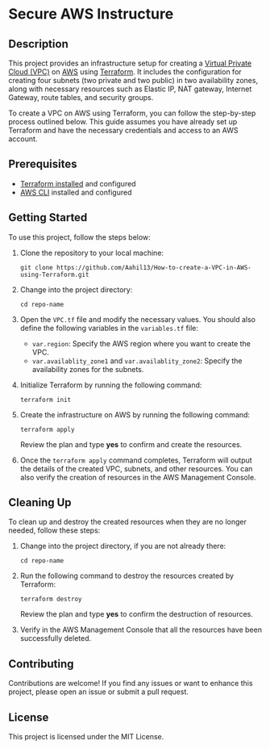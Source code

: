 # Secure AWS Instructure

## Description

This project provides an infrastructure setup for creating a [Virtual Private Cloud (VPC)](https://docs.aws.amazon.com/vpc/latest/userguide/what-is-amazon-vpc.html) on [AWS](https://aws.amazon.com/) using [Terraform](https://www.terraform.io/). It includes the configuration for creating four subnets (two private and two public) in two availability zones, along with necessary resources such as Elastic IP, NAT gateway, Internet Gateway, route tables, and security groups.

To create a VPC on AWS using Terraform, you can follow the step-by-step process outlined below. This guide assumes you have already set up Terraform and have the necessary credentials and access to an AWS account.

## Prerequisites

- [Terraform installed](https://developer.hashicorp.com/terraform/downloads) and configured
- [AWS CLI](https://docs.aws.amazon.com/cli/latest/userguide/getting-started-install.html) installed and configured

## Getting Started

To use this project, follow the steps below:

1. Clone the repository to your local machine:

    ```shell
    git clone https://github.com/Aahil13/How-to-create-a-VPC-in-AWS-using-Terraform.git
    ```

2. Change into the project directory:

    ```shell
    cd repo-name
    ```

3. Open the `VPC.tf` file and modify the necessary values. You should also define the following variables in the `variables.tf` file:
   - `var.region`: Specify the AWS region where you want to create the VPC.
   - `var.availablity_zone1` and `var.availablity_zone2`: Specify the availability zones for the subnets.

4. Initialize Terraform by running the following command:

    ```shell
    terraform init
    ```

5. Create the infrastructure on AWS by running the following command:

    ```shell
    terraform apply
    ```

    Review the plan and type **yes** to confirm and create the resources.

6. Once the `terraform apply` command completes, Terraform will output the details of the created VPC, subnets, and other resources. You can also verify the creation of resources in the AWS Management Console.

## Cleaning Up

To clean up and destroy the created resources when they are no longer needed, follow these steps:

1. Change into the project directory, if you are not already there:

    ```shell
    cd repo-name
    ```

2. Run the following command to destroy the resources created by Terraform:

    ```shell
    terraform destroy
    ```

    Review the plan and type **yes** to confirm the destruction of resources.

3. Verify in the AWS Management Console that all the resources have been successfully deleted.

## Contributing

Contributions are welcome! If you find any issues or want to enhance this project, please open an issue or submit a pull request.

## License

This project is licensed under the MIT License.
